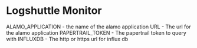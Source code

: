 # Logshuttle Monitor

ALAMO_APPLICATION - the name of the alamo application
URL - The url for the alamo application 
PAPERTRAIL_TOKEN - The papertrail token to query with
INFLUXDB - The http or https url for influx db